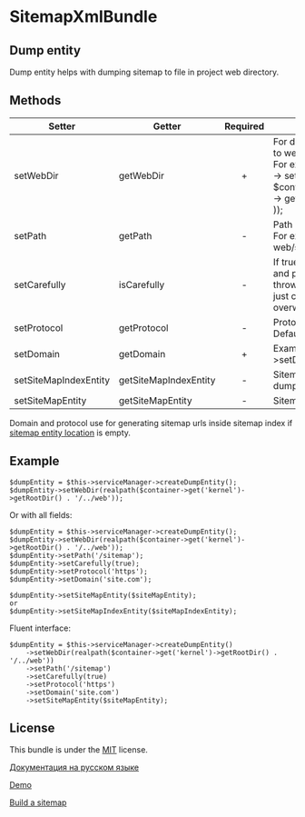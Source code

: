 SitemapXmlBundle
=================

Dump entity
-----------

Dump entity helps with dumping sitemap to file in project web directory.

Methods
-------

|   Setter                  |   Getter                  |   Required   |   Description                                                                                                                                                       |
|---------------------------|---------------------------|:------------:|---------------------------------------------------------------------------------------------------------------------------------------------------------------------|
|   setWebDir               |   getWebDir               |       +      |   For dumping sitemap.xml to web (open) directory. For example: $dumpEntity -> setWebDir( realpath( $container -> get('kernel') -> getRootDir() . '/../web' ));     |
|   setPath                 |   getPath                 |       -      |   Path inside web directory. For example: web/**sitemaps**/sitemap.xml                                                                                              |
|   setCarefully            |   isCarefully             |       -      |   If true: check if sitemap file and path exist. If exist it throws exception, if not: just creates directory and overwrite file                                    |
|   setProtocol             |   getProtocol             |       -      |   Protocol **http** or **https**. Default: `http`                                                                                                                   |
|   setDomain               |   getDomain               |       +      |   Example: $dumpEntity->setDomain('site.com');                                                                                                                      |
|   setSiteMapIndexEntity   |   getSiteMapIndexEntity   |       -      |   Sitemap index entity for dumping                                                                                                                                  |
|   setSiteMapEntity        |   getSiteMapEntity        |       -      |   Sitemap entity for dumping                                                                                                                                        |

Domain and protocol use for generating sitemap urls inside sitemap index if [sitemap entity location][5] is empty.

Example
-------

    $dumpEntity = $this->serviceManager->createDumpEntity();
    $dumpEntity->setWebDir(realpath($container->get('kernel')->getRootDir() . '/../web'));
    
Or with all fields:
    
    $dumpEntity = $this->serviceManager->createDumpEntity();
    $dumpEntity->setWebDir(realpath($container->get('kernel')->getRootDir() . '/../web'));
    $dumpEntity->setPath('/sitemap');
    $dumpEntity->setCarefully(true);
    $dumpEntity->setProtocol('https');
    $dumpEntity->setDomain('site.com');
    
    $dumpEntity->setSiteMapEntity($siteMapEntity);
    or
    $dumpEntity->setSiteMapIndexEntity($siteMapIndexEntity);
    
Fluent interface:
    
    $dumpEntity = $this->serviceManager->createDumpEntity()
        ->setWebDir(realpath($container->get('kernel')->getRootDir() . '/../web'))
        ->setPath('/sitemap')
        ->setCarefully(true)
        ->setProtocol('https')
        ->setDomain('site.com')
        ->setSiteMapEntity($siteMapEntity);

License
-------

This bundle is under the [MIT][3] license.

[Документация на русском языке][1]

[Demo][2]

[Build a sitemap][4]

[1]:  http://makedev.org/articles/symfony/bundles/sitemap_xml_bundle.html
[2]:  http://makedev.org/sitemap.xml
[3]:  https://github.com/evheniy/SitemapXmlBundle/blob/master/Resources/meta/LICENSE
[4]:  https://support.google.com/webmasters/answer/183668
[5]:  https://github.com/evheniy/SitemapXmlBundle/blob/master/Resources/docs/sitemap_entity.md
